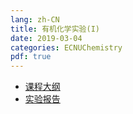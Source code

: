 ```yaml
---
lang: zh-CN
title: 有机化学实验(I)
date: 2019-03-04
categories: ECNUChemistry
pdf: true
---
```

* [课程大纲](https://njzjz.coding.net/api/share/download/5b43b86f-f0a9-4521-801d-53e809ed7b0d)
* [实验报告](https://njzjz.coding.net/api/share/download/beee6e40-6354-49ea-83ea-2821dd47dab2)